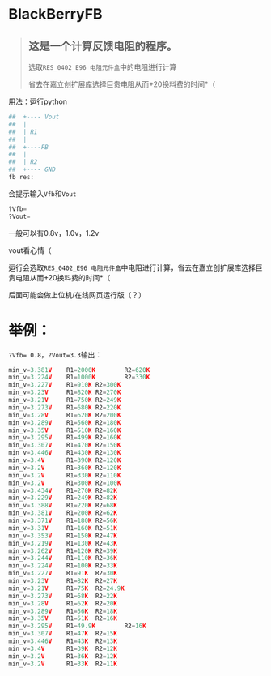 # BlackBerryFB

> ## 这是一个计算反馈电阻的程序。
>
> 选取`RES_0402_E96 电阻元件盒`中的电阻进行计算
>
> 省去在嘉立创扩展库选择巨贵电阻从而+20换料费的时间*（





用法：运行python



```python
##  +---- Vout   
##  |
##  | R1
##  |
##  +----FB      
##  |
##  | R2
##  +---- GND    
fb res:
```

会提示输入`Vfb`和`Vout`

```python
?Vfb=
?Vout=
```

一般可以有0.8v，1.0v，1.2v

vout看心情（



运行会选取`RES_0402_E96 电阻元件盒`中电阻进行计算，省去在嘉立创扩展库选择巨贵电阻从而+20换料费的时间*（



后面可能会做上位机/在线网页运行版（？）



# 举例：

`?Vfb= 0.8`，`?Vout=3.3`输出：

```python
min_v=3.381V    R1=2000K        R2=620K
min_v=3.224V    R1=1000K        R2=330K
min_v=3.227V    R1=910K R2=300K
min_v=3.23V     R1=820K R2=270K
min_v=3.21V     R1=750K R2=249K
min_v=3.273V    R1=680K R2=220K
min_v=3.28V     R1=620K R2=200K
min_v=3.289V    R1=560K R2=180K
min_v=3.35V     R1=510K R2=160K
min_v=3.295V    R1=499K R2=160K
min_v=3.307V    R1=470K R2=150K
min_v=3.446V    R1=430K R2=130K
min_v=3.4V      R1=390K R2=120K
min_v=3.2V      R1=360K R2=120K
min_v=3.2V      R1=330K R2=110K
min_v=3.2V      R1=300K R2=100K
min_v=3.434V    R1=270K R2=82K
min_v=3.229V    R1=249K R2=82K
min_v=3.388V    R1=220K R2=68K
min_v=3.381V    R1=200K R2=62K
min_v=3.371V    R1=180K R2=56K
min_v=3.31V     R1=160K R2=51K
min_v=3.353V    R1=150K R2=47K
min_v=3.219V    R1=130K R2=43K
min_v=3.262V    R1=120K R2=39K
min_v=3.244V    R1=110K R2=36K
min_v=3.224V    R1=100K R2=33K
min_v=3.227V    R1=91K  R2=30K
min_v=3.23V     R1=82K  R2=27K
min_v=3.21V     R1=75K  R2=24.9K
min_v=3.273V    R1=68K  R2=22K
min_v=3.28V     R1=62K  R2=20K
min_v=3.289V    R1=56K  R2=18K
min_v=3.35V     R1=51K  R2=16K
min_v=3.295V    R1=49.9K        R2=16K
min_v=3.307V    R1=47K  R2=15K
min_v=3.446V    R1=43K  R2=13K
min_v=3.4V      R1=39K  R2=12K
min_v=3.2V      R1=36K  R2=12K
min_v=3.2V      R1=33K  R2=11K
```

